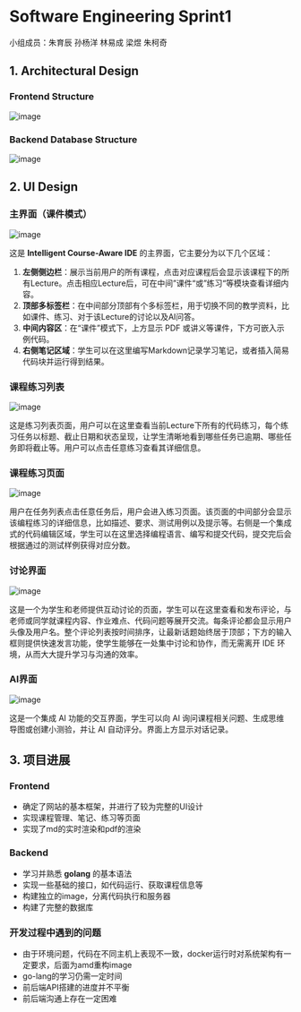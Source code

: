# Software Engineering Sprint1

小组成员：朱育辰   孙杨洋   林易成   梁煜   朱柯奇



## 1. Architectural Design
### Frontend Structure
![image](https://github.com/sustech-cs304/team-project-25spring-15/blob/main/Img/Frontend_Structure)

### Backend Database Structure
![image](https://github.com/sustech-cs304/team-project-25spring-15/blob/main/Img/Data_Structure_sprint1.png)

## 2. UI Design

### 主界面（课件模式）

![image](https://github.com/sustech-cs304/team-project-25spring-15/blob/main/Img/courseware)

这是 **Intelligent Course-Aware IDE** 的主界面，它主要分为以下几个区域：

1. **左侧侧边栏**：展示当前用户的所有课程，点击对应课程后会显示该课程下的所有Lecture。点击相应Lecture后，可在中间”课件“或”练习“等模块查看详细内容。
2. **顶部多标签栏**：在中间部分顶部有个多标签栏，用于切换不同的教学资料，比如课件、练习、对于该Lecture的讨论以及AI问答。
3. **中间内容区**：在“课件”模式下，上方显示 PDF 或讲义等课件，下方可嵌入示例代码。
4. **右侧笔记区域**：学生可以在这里编写Markdown记录学习笔记，或者插入简易代码块并运行得到结果。



### 课程练习列表

![image](https://github.com/sustech-cs304/team-project-25spring-15/blob/main/Img/Practice)

这是练习列表页面，用户可以在这里查看当前Lecture下所有的代码练习，每个练习任务以标题、截止日期和状态呈现，让学生清晰地看到哪些任务已逾期、哪些任务即将截止等。用户可以点击任意练习查看其详细信息。



### 课程练习页面

![image](https://github.com/sustech-cs304/team-project-25spring-15/blob/main/Img/PracticeInfo)

用户在任务列表点击任意任务后，用户会进入练习页面。该页面的中间部分会显示该编程练习的详细信息，比如描述、要求、测试用例以及提示等。右侧是一个集成式的代码编辑区域，学生可以在这里选择编程语言、编写和提交代码，提交完后会根据通过的测试样例获得对应分数。



### 讨论界面

![image](https://github.com/sustech-cs304/team-project-25spring-15/blob/main/Img/Comment)

这是一个为学生和老师提供互动讨论的页面，学生可以在这里查看和发布评论，与老师或同学就课程内容、作业难点、代码问题等展开交流。每条评论都会显示用户头像及用户名。整个评论列表按时间排序，让最新话题始终居于顶部；下方的输入框则提供快速发言功能，使学生能够在一处集中讨论和协作，而无需离开 IDE 环境，从而大大提升学习与沟通的效率。



### AI界面

![image](https://github.com/sustech-cs304/team-project-25spring-15/blob/main/Img/AI)

这是一个集成 AI 功能的交互界面，学生可以向 AI 询问课程相关问题、生成思维导图或创建小测验，并让 AI 自动评分。界面上方显示对话记录。



## 3. 项目进展

### Frontend

- 确定了网站的基本框架，并进行了较为完整的UI设计
- 实现课程管理、笔记、练习等页面
- 实现了md的实时渲染和pdf的渲染

### Backend

- 学习并熟悉 **golang** 的基本语法
- 实现一些基础的接口，如代码运行、获取课程信息等
- 构建独立的image，分离代码执行和服务器
- 构建了完整的数据库

### 开发过程中遇到的问题

- 由于环境问题，代码在不同主机上表现不一致，docker运行时对系统架构有一定要求，后面为amd重构image
- go-lang的学习仍需一定时间
- 前后端API搭建的进度并不平衡
- 前后端沟通上存在一定困难
